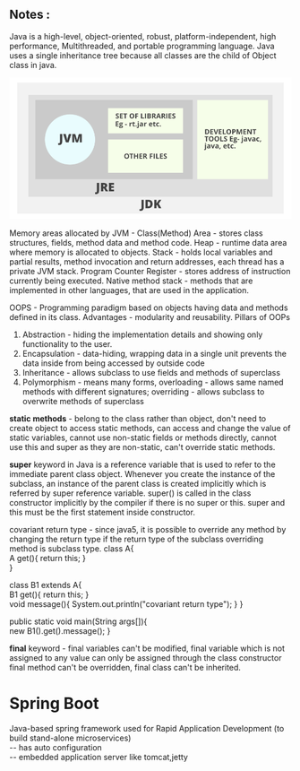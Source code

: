 ## Notes :

Java is a high-level, object-oriented, robust, platform-independent, high performance, Multithreaded, and portable programming language.
Java uses a single inheritance tree because all classes are the child of Object class in java.

![img.png](img/JRE.png) 

Memory areas allocated by JVM - 
Class(Method) Area - stores class structures, fields, method data and method code.
Heap - runtime data area where memory is allocated to objects.
Stack - holds local variables and partial results, method invocation and return addresses, each thread has a private JVM stack.
Program Counter Register - stores address of instruction currently being executed.
Native method stack - methods that are implemented in other languages, that are used in the application.

OOPS - Programming paradigm based on objects having data and methods defined in its class. Advantages - modularity and reusability.
Pillars of OOPs
1. Abstraction - hiding the implementation details and showing only functionality to the user.
2. Encapsulation - data-hiding, wrapping data in a single unit prevents the data inside from being accessed by outside code
3. Inheritance - allows subclass to use fields and methods of superclass
4. Polymorphism - means many forms, overloading - allows same named methods with different signatures; overriding - allows subclass to overwrite methods of superclass

**static methods** - belong to the class rather than object, don't need to create object to access static methods, can access and change the value of static variables, 
cannot use non-static fields or methods directly, cannot use this and super as they are non-static, can't override static methods.

**super** keyword in Java is a reference variable that is used to refer to the immediate parent class object. Whenever you create the instance of the subclass, an instance of the parent class is created implicitly which is referred by super reference variable. 
super() is called in the class constructor implicitly by the compiler if there is no super or this. super and this must be the first statement inside constructor.

covariant return type - since java5, it is possible to override any method by changing the return type if the return type of the subclass overriding method is subclass type.
class A{  
 A get(){ return this; }  
}

class B1 extends A{  
 B1 get(){ return this; }  
 void message(){ System.out.println("covariant return type"); }
}

public static void main(String args[]){  
 new B1().get().message(); 
}  

**final** keyword - final variables can't be modified, final variable which is not assigned to any value can only be assigned through the class constructor
final method can't be overridden, final class can't be inherited.


# Spring Boot


Java-based spring framework used for Rapid Application Development (to build stand-alone microservices)<br/>
-- has auto configuration<br/>
-- embedded application server like tomcat,jetty
